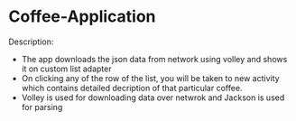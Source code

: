 # Coffee-Application
Description:
- The app downloads the json data from network using volley and shows it on custom list adapter
- On clicking any of the row of the list, you will be taken to new activity which contains detailed decription of that particular coffee.
- Volley is used for downloading data over netwrok and Jackson is used for parsing
